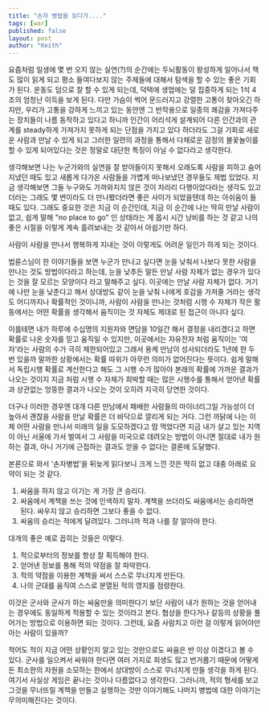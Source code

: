 ```yaml
---
title: "손자 병법을 읽다가...."
tags: [war]
published: false
layout: post
author: "Keith"
---
```


요즘처럼 일생에 몇 번 오지 않는 실연(?)의 순간에는 두뇌활동이 왕성하게 일어나서 책도 많이 읽게 되고 평소 들여다보지 않는 주제들에 대해서 탐색을 할 수 있는 좋은 기회가 된다. 운동도 덤으로 잘 할 수 있게 되는데, 덕택에 생업에는 덜 집중하게 되는 1석 4조의 엄청난 이득을 보게 된다. 다만 가슴이 썩어 문드러지고 강렬한 고통이 찾아오긴 하지만, 우리가 고통을 강하게 느끼고 있는 동안엔 그 반작용으로 일종의 쾌감을 가져다주는 장치들이 나름 동작하고 있다고 하니까 인간이 어리석게 설계되어 다른 인간과의 관계를 steady하게 가져가지 못하게 되는 단점을 가지고 있다 하더라도 그걸 기회로 새로운 사람과 만날 수 있게 되고 그러한 일련의 과정을 통해서 다채로운 감정의 불꽃놀이를 할 수 있게 되어있다는 것은 정말로 대단한 특징이 아닐 수 없다라고 생각한다.

생각해보면 나는 누군가와의 실연을 잘 받아들이지 못해서 오래도록 사람을 피하고 숨어지냈던 때도 있고 새롭게 다가온 사람들을 가볍게 떠나보냈던 경우들도 제법 있었다. 지금 생각해보면 그들 누구와도 가까와지지 않은 것이 차라리 다행이었다라는 생각도 있고 더러는 그래도 몇 번이라도 더 만나봤더라면 좋은 사이가 되었을텐데 하는 아쉬움이 들 때도 있다. 그래도 중요한 것은 지금 이 순간인데, 지금 이 순간에 나는 딱히 만날 사람이 없고, 쉽게 말해 "no place to go" 인 상태라는 게 몹시 시간 낭비를 하는 것 같고 나의 좋은 시절을 이렇게 계속 흘려보내는 것 같아서 아쉽기만 하다.

사람이 사람을 만나서 행복하게 지내는 것이 이렇게도 어려운 일인가 하게 되는 것이다. 

법륜스님이 한 이야기들을 보면 누군가 만나고 싶다면 눈을 낮춰서 나보다 못한 사람을 만나는 것도 방법이다라고 하는데, 눈을 낮추든 말든 만날 사람 자체가 없는 경우가 있다는 것을 잘 모르는 모양이다 라고 말해주고 싶다. 이곳에는 만날 사람 자체가 없다. 거기에 나만 눈을 낮춘다고 해서 상대방도 같이 눈을 낮춰 나에게 호감을 가져줄 거라는 생각도 어디까지나 확률적인 것이니까, 사람이 사람을 만나는 것처럼 시행 수 자체가 작은 활동에서는 어떤 확률을 생각해서 움직이는 것 자체도 제대로 된 접근이 아니다 싶다.

이를테면 내가 하루에 수십명의 지원자와 면담을 10일간 해서 결정을 내리겠다고 하면 확률로 나온 숫자를 믿고 움직일 수 있지만, 이곳에서는 자유전자 처럼 움직이는 '여자'라는 사람의 수가 극히 제한되어있고 그래서 용케 만남이 성사되더라도 1년에 한 두 번 있을까 말까한 상황에서는 확률 따위가 아무런 의미가 없어진다는 뜻이다. 쉽게 말해서 독립시행 확률로 계산한다고 해도 그 시행 수가 많아야 본래의 확률에 가까운 결과가 나오는 것이지 지금 처럼 시행 수 자체가 희박할 때는 많은 시행수를 통해서 얻어낸 확률과 상관없는 엉뚱한 결과가 나오는 것이 오히려 지극히 당연한 것이다. 

더구나 이러한 경우엔 대개 다른 만남에서 패배한 사람들의 마이너리그일 가능성이 더 높아서 괜찮을 사람을 만날 확률은 더 바닥으로 깔리게 되는 거다. 그런 까닭에 나는 이제 어떤 사람을 만나서 미래의 일을 도모하겠다고 맘 먹었다면 지금 내가 살고 있는 지역이 아닌 서울에 가서 벌여서 그 사람을 미국으로 데려오는 방법이 아니면 절대로 내가 원하는 결과, 아니 거기에 근접하는 결과도 얻을 수 없다는 결론에 도달했다. 

본론으로 와서 '손자병법'을 뒤늦게 읽다보니 크게 느낀 것은 딱히 없고 대충 아래로 요약이 되는 것 같다.

1. 싸움을 하지 않고 이기는 게 가장 큰 승리다.
1. 싸움에서 계책을 쓰는 것에 인색하지 말자. 계책을 쓰더라도 싸움에서는 승리하면 된다. 싸우지 않고 승리하면 그보다 좋을 수 없다. 
1. 싸움의 승리는 적에게 달려있다. 그러니까 적과 나를 잘 알아야 한다.

대개의 좋은 예로 꼽히는 것들은 이렇다. 

1. 적으로부터의 정보를 항상 잘 획득해야 한다. 
1. 얻어낸 정보를 통해 적의 약점을 잘 파악한다.
1. 적의 약점을 이용한 계책을 써서 스스로 무너지게 만든다.
1. 나의 군대를 움직여 스스로 분열된 적의 영지를 점령한다.

이것은 군사와 군사가 하는 싸움만을 의미한다기 보단 사람이 내가 원하는 것을 얻어내는 경우에도 동일하게 적용할 수 있는 것이라고 본다. 협상을 한다거나 갈등의 상황을 풀어가는 방법으로 이용하면 되는 것이다. 그런데, 요즘 사람치고 이런 걸 이렇게 읽어야만 아는 사람이 있을까? 

적어도 적이 지금 어떤 상황인지 알고 있는 것만으로도 싸움은 반 이상 이겼다고 볼 수 있다. 군사를 일으켜서 싸워야 한다면 여러 가지로 희생도 많고 번거롭기 때문에 어떻게든 최소한의 자원을 소모하는 한에서 상대방이 스스로 무너지게 만들 생각을 하게 된다. 여기서 사실상 게임은 끝나는 것이나 다름없다고 생각한다. 그러니까, 적의 형세를 보고 그것을 무너뜨릴 계책을 만들고 실행하는 것만 이야기해도 나머지 병법에 대한 이야기는 무의미해진다는 것이다. 

